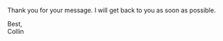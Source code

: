 <p>Thank you for your message. I will get back to you as soon as possible.</p>

<p>Best,<br />
Collin</p>